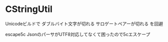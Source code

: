 # CStringUtil

Unicodeビルドで
ダブルバイト文字が切れる
サロゲートペアーが切れる
を回避

escape5c
JsonのパーサがUTF8対応してなくて困ったので5cエスケープ
